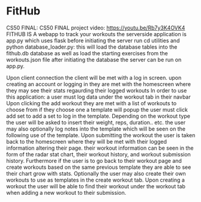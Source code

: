 # FitHub
CS50 FINAL:
 CS50 FINAL project video: https://youtu.be/Rb7y3K4OVK4
 FITHUB IS A webapp to track your workouts
 the serverside application is app.py which uses flask
 before initiating the server run cd utilities and python database_loader.py:
    this will load the database tables into the fithub.db database as well as load the starting exercises from the workouts.json file
 after initiating the database the server can be run on app.py.

 Upon client connection the client will be met with a log in screen.
 upon creating an account or logging in they are met with the homescreen where they may see their stats regaurding their logged workouts
 In order to use this application: a user must log data under the workout tab in their navbar
 Upon clicking the add workout they are met with a list of workouts to choose from if they choose one a template will popup 
 the user must click add set to add a set to log in the template. Depending on the workout type the user will be asked to insert their weight, reps, duration.. etc. 
 the user may also optionally log notes into the template which will be seen on the following use of the template. 
 Upon submitting the workout the user is taken back to the homescreen where they will be met with their logged information altering their page. 
 their workout information can be seen in the form of the radar stat chart, their workout history, and workout submission history. 
 Furthermore if the user is to go back to their workout page and create workouts based on the same previous template they are able to see their chart grow with stats.
 Optionally the user may also create their own workouts to use as templates in the create workout tab. 
 Upon creating a workout the user will be able to find their workout under the workout tab when adding a new workout to their submission. 

